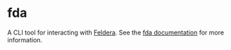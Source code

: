 # fda

A CLI tool for interacting with [Feldera](https://github.com/feldera/feldera).
See the [fda documentation](https://docs.feldera.com/interface/cli/) for more information.